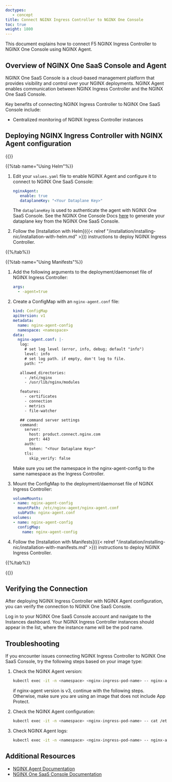 ```yaml
---
doctypes:
   - concept
title: Connect NGINX Ingress Controller to NGINX One Console
toc: true
weight: 1800
---
```


This document explains how to connect F5 NGINX Ingress Controller to NGINX One Console using NGINX Agent.

## Overview of NGINX One SaaS Console and Agent

NGINX One SaaS Console is a cloud-based management platform that provides visibility and control over your NGINX deployments. NGINX Agent enables communication between NGINX Ingress Controller and the NGINX One SaaS Console.

Key benefits of connecting NGINX Ingress Controller to NGINX One SaaS Console include:

- Centralized monitoring of NGINX Ingress Controller instances

## Deploying NGINX Ingress Controller with NGINX Agent configuration

{{<tabs name="deploy-config-resource">}}

{{%tab name="Using Helm"%}}

1. Edit your `values.yaml` file to enable NGINX Agent and configure it to connect to NGINX One SaaS Console:
   ```yaml
   nginxAgent:
      enable: true
      dataplaneKey: "<Your Dataplane Key>"
   ```

   The `dataplaneKey` is used to authenticate the agent with NGINX One SaaS Console. See the NGINX One Console Docs [here](https://docs.nginx.com/nginx-one/getting-started/#generate-data-plane-key) to generate your dataplane key from the NGINX One SaaS Console.


1. Follow the [Installation with Helm]({{< relref "/installation/installing-nic/installation-with-helm.md" >}}) instructions to deploy NGINX Ingress Controller.

{{%/tab%}}

{{%tab name="Using Manifests"%}}

1. Add the following arguments to the deployment/daemonset file of NGINX Ingress Controller:

   ```yaml
   args:
     - -agent=true
   ```

2. Create a ConfigMap with an `nginx-agent.conf` file:
   ```yaml
   kind: ConfigMap
   apiVersion: v1
   metadata:
     name: nginx-agent-config
     namespace: <namespace>
   data:
     nginx-agent.conf: |-
      log:
        # set log level (error, info, debug; default "info")
        level: info
        # set log path. if empty, don't log to file.
        path: ""

      allowed_directories:
        - /etc/nginx
        - /usr/lib/nginx/modules

      features:
        - certificates
        - connection
        - metrics
        - file-watcher

      ## command server settings
      command:
        server:
          host: product.connect.nginx.com
          port: 443
        auth:
          token: "<Your Dataplane Key>"
        tls:
          skip_verify: false
   ```
   Make sure you set the namespace in the nginx-agent-config to the same namespace as the Ingress Controller.

3. Mount the ConfigMap to the deployment/daemonset file of NGINX Ingress Controller:
   ```yaml
   volumeMounts:
   - name: nginx-agent-config
     mountPath: /etc/nginx-agent/nginx-agent.conf
     subPath: nginx-agent.conf
   volumes:
   - name: nginx-agent-config
     configMap:
       name: nginx-agent-config
   ```

4. Follow the [Installation with Manifests]({{< relref "/installation/installing-nic/installation-with-manifests.md" >}}) instructions to deploy NGINX Ingress Controller.

{{%/tab%}}

{{</tabs>}}

## Verifying the Connection

After deploying NGINX Ingress Controller with NGINX Agent configuration, you can verify the connection to NGINX One SaaS Console.

Log in to your NGINX One SaaS Console account and navigate to the Instances dashboard. Your NGINX Ingress Controller instances should appear in the list, where the instance name will be the pod name.

## Troubleshooting

If you encounter issues connecting NGINX Ingress Controller to NGINX One SaaS Console, try the following steps based on your image type:

1. Check the NGINX Agent version:
   ```bash
   kubectl exec -it -n <namespace> <nginx-ingress-pod-name> -- nginx-agent -v
   ```
   
   if nginx-agent version is v3, continue with the following steps.
   Otherwise, make sure you are using an image that does not include App Protect. 

2. Check the NGINX Agent configuration:
   ```bash
   kubectl exec -it -n <namespace> <nginx-ingress-pod-name> -- cat /etc/nginx-agent/nginx-agent.conf
   ```

3. Check NGINX Agent logs:
   ```bash
   kubectl exec -it -n <namespace> <nginx-ingress-pod-name> -- nginx-agent
   ```


## Additional Resources

- [NGINX Agent Documentation](https://docs.nginx.com/nginx-agent/)
- [NGINX One SaaS Console Documentation](https://docs.nginx.com/nginx-one/)
